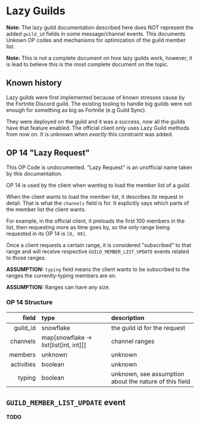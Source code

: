 # Lazy Guilds

**Note:** The lazy guild documentation described here does NOT represent the
added `guild_id` fields in some message/channel events. This documents
Unkown OP codes and mechanisms for optimization of the guild member list.

**Note:** This is not a complete document on how lazy guilds work, however, it
is lead to believe this is the most complete document on the topic.

## Known history

Lazy guilds were first implemented because of known stresses cause by the
Fortnite Discord guild. The existing tooling to handle big guilds were not
enough for something as big as Fortnite (e.g Guild Sync).

They were deployed on the guild and it was a success, now all the guilds have
that feature enabled. The official client only uses Lazy Guild methods from now
on. It is unknown when *exactly* this constraint was added.

## OP 14 "Lazy Request"

This OP Code is undocumented. "Lazy Request" is an unofficial name taken
by this documentation.

OP 14 is used by the client when wanting to load the member list of a guild.

When the client wants to load the member list, it describes its request
in detail. That is what the `channels` field is for. It explicitly says
which parts of the member list the client wants.

For example, in the official client, it preloads the first 100 members in
the list, then requesting more as time goes by, so the only range being
requested in its OP 14 is `[0, 99]`.

Once a client requests a certain range, it is considered "subscribed"
to that range and will receive respective `GUILD_MEMBER_LIST_UPDATE`
events related to those ranges.

**ASSUMPTION:** `typing` field means the client wants to be subscribed to the
ranges the currently-typing members are on.

**ASSUMPTION:** Ranges can have any size.

### OP 14 Structure

| field | type | description |
| --: | :-- | :-- |
| guild\_id | snowflake | the guild id for the request |
| channels | map[snowflake -> list[list[int, int]]] | channel ranges |
| members | unknown | unknown |
| activities | boolean | unknown |
| typing | boolean | unknown, see assumption about the nature of this field |

## `GUILD_MEMBER_LIST_UPDATE` event

**TODO**
